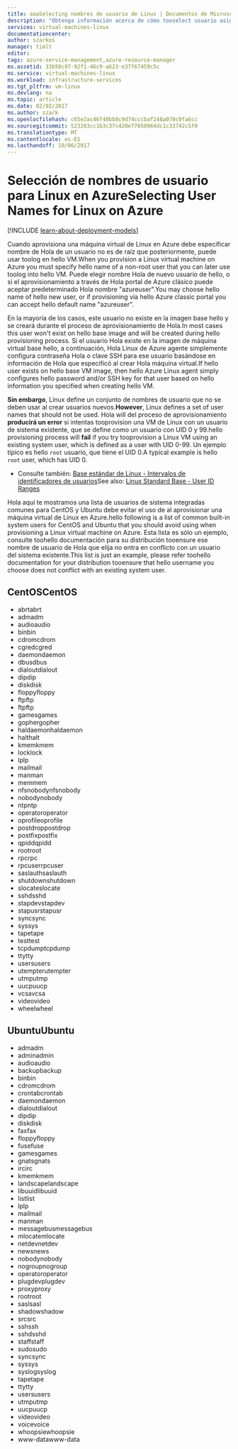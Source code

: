```yaml
---
title: aaaSelecting nombres de usuario de Linux | Documentos de Microsoft
description: "Obtenga información acerca de cómo tooselect usuario asigna un nombre para una máquina virtual de Linux en Azure."
services: virtual-machines-linux
documentationcenter: 
author: szarkos
manager: timlt
editor: 
tags: azure-service-management,azure-resource-manager
ms.assetid: 33b50c97-92f1-46c9-a623-e37f67459c5c
ms.service: virtual-machines-linux
ms.workload: infrastructure-services
ms.tgt_pltfrm: vm-linux
ms.devlang: na
ms.topic: article
ms.date: 02/02/2017
ms.author: szark
ms.openlocfilehash: c65e2ac46f40bb8c9d74cccbaf248a070c0fa6cc
ms.sourcegitcommit: 523283cc1b3c37c428e77850964dc1c33742c5f0
ms.translationtype: MT
ms.contentlocale: es-ES
ms.lasthandoff: 10/06/2017
---
```

# <a name="selecting-user-names-for-linux-on-azure"></a><span data-ttu-id="e11e9-103">Selección de nombres de usuario para Linux en Azure</span><span class="sxs-lookup"><span data-stu-id="e11e9-103">Selecting User Names for Linux on Azure</span></span>
[!INCLUDE [learn-about-deployment-models](../../../includes/learn-about-deployment-models-both-include.md)]

<span data-ttu-id="e11e9-104">Cuando aprovisiona una máquina virtual de Linux en Azure debe especificar nombre de Hola de un usuario no es de raíz que posteriormente, puede usar toolog en hello VM.</span><span class="sxs-lookup"><span data-stu-id="e11e9-104">When you provision a Linux virtual machine on Azure you must specify hello name of a non-root user that you can later use toolog into hello VM.</span></span> <span data-ttu-id="e11e9-105">Puede elegir nombre Hola de nuevo usuario de hello, o si el aprovisionamiento a través de Hola portal de Azure clásico puede aceptar predeterminado Hola nombre "azureuser".</span><span class="sxs-lookup"><span data-stu-id="e11e9-105">You may choose hello name of hello new user, or if provisioning via hello Azure classic portal you can accept hello default name "azureuser".</span></span>

<span data-ttu-id="e11e9-106">En la mayoría de los casos, este usuario no existe en la imagen base hello y se creará durante el proceso de aprovisionamiento de Hola.</span><span class="sxs-lookup"><span data-stu-id="e11e9-106">In most cases this user won't exist on hello base image and will be created during hello provisioning process.</span></span> <span data-ttu-id="e11e9-107">Si el usuario Hola existe en la imagen de máquina virtual base hello, a continuación, Hola Linux de Azure agente simplemente configura contraseña Hola o clave SSH para ese usuario basándose en información de Hola que especificó al crear Hola máquina virtual.</span><span class="sxs-lookup"><span data-stu-id="e11e9-107">If hello user exists on hello base VM image, then hello Azure Linux agent simply configures hello password and/or SSH key for that user based on hello information you specified when creating hello VM.</span></span>

<span data-ttu-id="e11e9-108">**Sin embargo**, Linux define un conjunto de nombres de usuario que no se deben usar al crear usuarios nuevos.</span><span class="sxs-lookup"><span data-stu-id="e11e9-108">**However**, Linux defines a set of user names that should not be used.</span></span> <span data-ttu-id="e11e9-109">Hola will del proceso de aprovisionamiento **producirá un error** si intentas tooprovision una VM de Linux con un usuario de sistema existente, que se define como un usuario con UID 0 y 99.</span><span class="sxs-lookup"><span data-stu-id="e11e9-109">hello provisioning process will **fail** if you try tooprovision a Linux VM using an existing system user, which is defined as a user with UID 0-99.</span></span> <span data-ttu-id="e11e9-110">Un ejemplo típico es hello `root` usuario, que tiene el UID 0.</span><span class="sxs-lookup"><span data-stu-id="e11e9-110">A typical example is hello `root` user, which has UID 0.</span></span>

* <span data-ttu-id="e11e9-111">Consulte también: [Base estándar de Linux - Intervalos de identificadores de usuarios](http://refspecs.linuxfoundation.org/LSB_4.1.0/LSB-Core-generic/LSB-Core-generic/uidrange.html)</span><span class="sxs-lookup"><span data-stu-id="e11e9-111">See also: [Linux Standard Base - User ID Ranges](http://refspecs.linuxfoundation.org/LSB_4.1.0/LSB-Core-generic/LSB-Core-generic/uidrange.html)</span></span>

<span data-ttu-id="e11e9-112">Hola aquí te mostramos una lista de usuarios de sistema integradas comunes para CentOS y Ubuntu debe evitar el uso de al aprovisionar una máquina virtual de Linux en Azure.</span><span class="sxs-lookup"><span data-stu-id="e11e9-112">hello following is a list of common built-in system users for CentOS and Ubuntu that you should avoid using when provisioning a Linux virtual machine on Azure.</span></span> <span data-ttu-id="e11e9-113">Esta lista es sólo un ejemplo, consulte toohello documentación para su distribución tooensure ese nombre de usuario de Hola que elija no entra en conflicto con un usuario del sistema existente.</span><span class="sxs-lookup"><span data-stu-id="e11e9-113">This list is just an example, please refer toohello documentation for your distribution tooensure that hello username you choose does not conflict with an existing system user.</span></span>

## <a name="centos"></a><span data-ttu-id="e11e9-114">CentOS</span><span class="sxs-lookup"><span data-stu-id="e11e9-114">CentOS</span></span>
* <span data-ttu-id="e11e9-115">abrt</span><span class="sxs-lookup"><span data-stu-id="e11e9-115">abrt</span></span>
* <span data-ttu-id="e11e9-116">adm</span><span class="sxs-lookup"><span data-stu-id="e11e9-116">adm</span></span>
* <span data-ttu-id="e11e9-117">audio</span><span class="sxs-lookup"><span data-stu-id="e11e9-117">audio</span></span>
* <span data-ttu-id="e11e9-118">bin</span><span class="sxs-lookup"><span data-stu-id="e11e9-118">bin</span></span>
* <span data-ttu-id="e11e9-119">cdrom</span><span class="sxs-lookup"><span data-stu-id="e11e9-119">cdrom</span></span>
* <span data-ttu-id="e11e9-120">cgred</span><span class="sxs-lookup"><span data-stu-id="e11e9-120">cgred</span></span>
* <span data-ttu-id="e11e9-121">daemon</span><span class="sxs-lookup"><span data-stu-id="e11e9-121">daemon</span></span>
* <span data-ttu-id="e11e9-122">dbus</span><span class="sxs-lookup"><span data-stu-id="e11e9-122">dbus</span></span>
* <span data-ttu-id="e11e9-123">dialout</span><span class="sxs-lookup"><span data-stu-id="e11e9-123">dialout</span></span>
* <span data-ttu-id="e11e9-124">dip</span><span class="sxs-lookup"><span data-stu-id="e11e9-124">dip</span></span>
* <span data-ttu-id="e11e9-125">disk</span><span class="sxs-lookup"><span data-stu-id="e11e9-125">disk</span></span>
* <span data-ttu-id="e11e9-126">floppy</span><span class="sxs-lookup"><span data-stu-id="e11e9-126">floppy</span></span>
* <span data-ttu-id="e11e9-127">ftp</span><span class="sxs-lookup"><span data-stu-id="e11e9-127">ftp</span></span>
* <span data-ttu-id="e11e9-128">ftp</span><span class="sxs-lookup"><span data-stu-id="e11e9-128">ftp</span></span>
* <span data-ttu-id="e11e9-129">games</span><span class="sxs-lookup"><span data-stu-id="e11e9-129">games</span></span>
* <span data-ttu-id="e11e9-130">gopher</span><span class="sxs-lookup"><span data-stu-id="e11e9-130">gopher</span></span>
* <span data-ttu-id="e11e9-131">haldaemon</span><span class="sxs-lookup"><span data-stu-id="e11e9-131">haldaemon</span></span>
* <span data-ttu-id="e11e9-132">halt</span><span class="sxs-lookup"><span data-stu-id="e11e9-132">halt</span></span>
* <span data-ttu-id="e11e9-133">kmem</span><span class="sxs-lookup"><span data-stu-id="e11e9-133">kmem</span></span>
* <span data-ttu-id="e11e9-134">lock</span><span class="sxs-lookup"><span data-stu-id="e11e9-134">lock</span></span>
* <span data-ttu-id="e11e9-135">lp</span><span class="sxs-lookup"><span data-stu-id="e11e9-135">lp</span></span>
* <span data-ttu-id="e11e9-136">mail</span><span class="sxs-lookup"><span data-stu-id="e11e9-136">mail</span></span>
* <span data-ttu-id="e11e9-137">man</span><span class="sxs-lookup"><span data-stu-id="e11e9-137">man</span></span>
* <span data-ttu-id="e11e9-138">mem</span><span class="sxs-lookup"><span data-stu-id="e11e9-138">mem</span></span>
* <span data-ttu-id="e11e9-139">nfsnobody</span><span class="sxs-lookup"><span data-stu-id="e11e9-139">nfsnobody</span></span>
* <span data-ttu-id="e11e9-140">nobody</span><span class="sxs-lookup"><span data-stu-id="e11e9-140">nobody</span></span>
* <span data-ttu-id="e11e9-141">ntp</span><span class="sxs-lookup"><span data-stu-id="e11e9-141">ntp</span></span>
* <span data-ttu-id="e11e9-142">operator</span><span class="sxs-lookup"><span data-stu-id="e11e9-142">operator</span></span>
* <span data-ttu-id="e11e9-143">oprofile</span><span class="sxs-lookup"><span data-stu-id="e11e9-143">oprofile</span></span>
* <span data-ttu-id="e11e9-144">postdrop</span><span class="sxs-lookup"><span data-stu-id="e11e9-144">postdrop</span></span>
* <span data-ttu-id="e11e9-145">postfix</span><span class="sxs-lookup"><span data-stu-id="e11e9-145">postfix</span></span>
* <span data-ttu-id="e11e9-146">qpidd</span><span class="sxs-lookup"><span data-stu-id="e11e9-146">qpidd</span></span>
* <span data-ttu-id="e11e9-147">root</span><span class="sxs-lookup"><span data-stu-id="e11e9-147">root</span></span>
* <span data-ttu-id="e11e9-148">rpc</span><span class="sxs-lookup"><span data-stu-id="e11e9-148">rpc</span></span>
* <span data-ttu-id="e11e9-149">rpcuser</span><span class="sxs-lookup"><span data-stu-id="e11e9-149">rpcuser</span></span>
* <span data-ttu-id="e11e9-150">saslauth</span><span class="sxs-lookup"><span data-stu-id="e11e9-150">saslauth</span></span>
* <span data-ttu-id="e11e9-151">shutdown</span><span class="sxs-lookup"><span data-stu-id="e11e9-151">shutdown</span></span>
* <span data-ttu-id="e11e9-152">slocate</span><span class="sxs-lookup"><span data-stu-id="e11e9-152">slocate</span></span>
* <span data-ttu-id="e11e9-153">sshd</span><span class="sxs-lookup"><span data-stu-id="e11e9-153">sshd</span></span>
* <span data-ttu-id="e11e9-154">stapdev</span><span class="sxs-lookup"><span data-stu-id="e11e9-154">stapdev</span></span>
* <span data-ttu-id="e11e9-155">stapusr</span><span class="sxs-lookup"><span data-stu-id="e11e9-155">stapusr</span></span>
* <span data-ttu-id="e11e9-156">sync</span><span class="sxs-lookup"><span data-stu-id="e11e9-156">sync</span></span>
* <span data-ttu-id="e11e9-157">sys</span><span class="sxs-lookup"><span data-stu-id="e11e9-157">sys</span></span>
* <span data-ttu-id="e11e9-158">tape</span><span class="sxs-lookup"><span data-stu-id="e11e9-158">tape</span></span>
* <span data-ttu-id="e11e9-159">test</span><span class="sxs-lookup"><span data-stu-id="e11e9-159">test</span></span>
* <span data-ttu-id="e11e9-160">tcpdump</span><span class="sxs-lookup"><span data-stu-id="e11e9-160">tcpdump</span></span>
* <span data-ttu-id="e11e9-161">tty</span><span class="sxs-lookup"><span data-stu-id="e11e9-161">tty</span></span>
* <span data-ttu-id="e11e9-162">users</span><span class="sxs-lookup"><span data-stu-id="e11e9-162">users</span></span>
* <span data-ttu-id="e11e9-163">utempter</span><span class="sxs-lookup"><span data-stu-id="e11e9-163">utempter</span></span>
* <span data-ttu-id="e11e9-164">utmp</span><span class="sxs-lookup"><span data-stu-id="e11e9-164">utmp</span></span>
* <span data-ttu-id="e11e9-165">uucp</span><span class="sxs-lookup"><span data-stu-id="e11e9-165">uucp</span></span>
* <span data-ttu-id="e11e9-166">vcsa</span><span class="sxs-lookup"><span data-stu-id="e11e9-166">vcsa</span></span>
* <span data-ttu-id="e11e9-167">video</span><span class="sxs-lookup"><span data-stu-id="e11e9-167">video</span></span>
* <span data-ttu-id="e11e9-168">wheel</span><span class="sxs-lookup"><span data-stu-id="e11e9-168">wheel</span></span>

## <a name="ubuntu"></a><span data-ttu-id="e11e9-169">Ubuntu</span><span class="sxs-lookup"><span data-stu-id="e11e9-169">Ubuntu</span></span>
* <span data-ttu-id="e11e9-170">adm</span><span class="sxs-lookup"><span data-stu-id="e11e9-170">adm</span></span>
* <span data-ttu-id="e11e9-171">admin</span><span class="sxs-lookup"><span data-stu-id="e11e9-171">admin</span></span>
* <span data-ttu-id="e11e9-172">audio</span><span class="sxs-lookup"><span data-stu-id="e11e9-172">audio</span></span>
* <span data-ttu-id="e11e9-173">backup</span><span class="sxs-lookup"><span data-stu-id="e11e9-173">backup</span></span>
* <span data-ttu-id="e11e9-174">bin</span><span class="sxs-lookup"><span data-stu-id="e11e9-174">bin</span></span>
* <span data-ttu-id="e11e9-175">cdrom</span><span class="sxs-lookup"><span data-stu-id="e11e9-175">cdrom</span></span>
* <span data-ttu-id="e11e9-176">crontab</span><span class="sxs-lookup"><span data-stu-id="e11e9-176">crontab</span></span>
* <span data-ttu-id="e11e9-177">daemon</span><span class="sxs-lookup"><span data-stu-id="e11e9-177">daemon</span></span>
* <span data-ttu-id="e11e9-178">dialout</span><span class="sxs-lookup"><span data-stu-id="e11e9-178">dialout</span></span>
* <span data-ttu-id="e11e9-179">dip</span><span class="sxs-lookup"><span data-stu-id="e11e9-179">dip</span></span>
* <span data-ttu-id="e11e9-180">disk</span><span class="sxs-lookup"><span data-stu-id="e11e9-180">disk</span></span>
* <span data-ttu-id="e11e9-181">fax</span><span class="sxs-lookup"><span data-stu-id="e11e9-181">fax</span></span>
* <span data-ttu-id="e11e9-182">floppy</span><span class="sxs-lookup"><span data-stu-id="e11e9-182">floppy</span></span>
* <span data-ttu-id="e11e9-183">fuse</span><span class="sxs-lookup"><span data-stu-id="e11e9-183">fuse</span></span>
* <span data-ttu-id="e11e9-184">games</span><span class="sxs-lookup"><span data-stu-id="e11e9-184">games</span></span>
* <span data-ttu-id="e11e9-185">gnats</span><span class="sxs-lookup"><span data-stu-id="e11e9-185">gnats</span></span>
* <span data-ttu-id="e11e9-186">irc</span><span class="sxs-lookup"><span data-stu-id="e11e9-186">irc</span></span>
* <span data-ttu-id="e11e9-187">kmem</span><span class="sxs-lookup"><span data-stu-id="e11e9-187">kmem</span></span>
* <span data-ttu-id="e11e9-188">landscape</span><span class="sxs-lookup"><span data-stu-id="e11e9-188">landscape</span></span>
* <span data-ttu-id="e11e9-189">libuuid</span><span class="sxs-lookup"><span data-stu-id="e11e9-189">libuuid</span></span>
* <span data-ttu-id="e11e9-190">list</span><span class="sxs-lookup"><span data-stu-id="e11e9-190">list</span></span>
* <span data-ttu-id="e11e9-191">lp</span><span class="sxs-lookup"><span data-stu-id="e11e9-191">lp</span></span>
* <span data-ttu-id="e11e9-192">mail</span><span class="sxs-lookup"><span data-stu-id="e11e9-192">mail</span></span>
* <span data-ttu-id="e11e9-193">man</span><span class="sxs-lookup"><span data-stu-id="e11e9-193">man</span></span>
* <span data-ttu-id="e11e9-194">messagebus</span><span class="sxs-lookup"><span data-stu-id="e11e9-194">messagebus</span></span>
* <span data-ttu-id="e11e9-195">mlocate</span><span class="sxs-lookup"><span data-stu-id="e11e9-195">mlocate</span></span>
* <span data-ttu-id="e11e9-196">netdev</span><span class="sxs-lookup"><span data-stu-id="e11e9-196">netdev</span></span>
* <span data-ttu-id="e11e9-197">news</span><span class="sxs-lookup"><span data-stu-id="e11e9-197">news</span></span>
* <span data-ttu-id="e11e9-198">nobody</span><span class="sxs-lookup"><span data-stu-id="e11e9-198">nobody</span></span>
* <span data-ttu-id="e11e9-199">nogroup</span><span class="sxs-lookup"><span data-stu-id="e11e9-199">nogroup</span></span>
* <span data-ttu-id="e11e9-200">operator</span><span class="sxs-lookup"><span data-stu-id="e11e9-200">operator</span></span>
* <span data-ttu-id="e11e9-201">plugdev</span><span class="sxs-lookup"><span data-stu-id="e11e9-201">plugdev</span></span>
* <span data-ttu-id="e11e9-202">proxy</span><span class="sxs-lookup"><span data-stu-id="e11e9-202">proxy</span></span>
* <span data-ttu-id="e11e9-203">root</span><span class="sxs-lookup"><span data-stu-id="e11e9-203">root</span></span>
* <span data-ttu-id="e11e9-204">sasl</span><span class="sxs-lookup"><span data-stu-id="e11e9-204">sasl</span></span>
* <span data-ttu-id="e11e9-205">shadow</span><span class="sxs-lookup"><span data-stu-id="e11e9-205">shadow</span></span>
* <span data-ttu-id="e11e9-206">src</span><span class="sxs-lookup"><span data-stu-id="e11e9-206">src</span></span>
* <span data-ttu-id="e11e9-207">ssh</span><span class="sxs-lookup"><span data-stu-id="e11e9-207">ssh</span></span>
* <span data-ttu-id="e11e9-208">sshd</span><span class="sxs-lookup"><span data-stu-id="e11e9-208">sshd</span></span>
* <span data-ttu-id="e11e9-209">staff</span><span class="sxs-lookup"><span data-stu-id="e11e9-209">staff</span></span>
* <span data-ttu-id="e11e9-210">sudo</span><span class="sxs-lookup"><span data-stu-id="e11e9-210">sudo</span></span>
* <span data-ttu-id="e11e9-211">sync</span><span class="sxs-lookup"><span data-stu-id="e11e9-211">sync</span></span>
* <span data-ttu-id="e11e9-212">sys</span><span class="sxs-lookup"><span data-stu-id="e11e9-212">sys</span></span>
* <span data-ttu-id="e11e9-213">syslog</span><span class="sxs-lookup"><span data-stu-id="e11e9-213">syslog</span></span>
* <span data-ttu-id="e11e9-214">tape</span><span class="sxs-lookup"><span data-stu-id="e11e9-214">tape</span></span>
* <span data-ttu-id="e11e9-215">tty</span><span class="sxs-lookup"><span data-stu-id="e11e9-215">tty</span></span>
* <span data-ttu-id="e11e9-216">users</span><span class="sxs-lookup"><span data-stu-id="e11e9-216">users</span></span>
* <span data-ttu-id="e11e9-217">utmp</span><span class="sxs-lookup"><span data-stu-id="e11e9-217">utmp</span></span>
* <span data-ttu-id="e11e9-218">uucp</span><span class="sxs-lookup"><span data-stu-id="e11e9-218">uucp</span></span>
* <span data-ttu-id="e11e9-219">video</span><span class="sxs-lookup"><span data-stu-id="e11e9-219">video</span></span>
* <span data-ttu-id="e11e9-220">voice</span><span class="sxs-lookup"><span data-stu-id="e11e9-220">voice</span></span>
* <span data-ttu-id="e11e9-221">whoopsie</span><span class="sxs-lookup"><span data-stu-id="e11e9-221">whoopsie</span></span>
* <span data-ttu-id="e11e9-222">www-data</span><span class="sxs-lookup"><span data-stu-id="e11e9-222">www-data</span></span>

